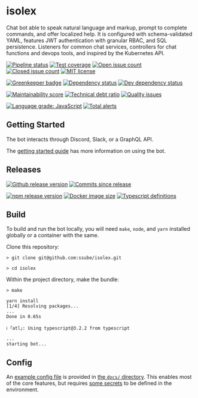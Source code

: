 # isolex

Chat bot able to speak natural language and markup, prompt to complete commands, and offer localized help.
It is configured with schema-validated YAML, features JWT authentication with granular RBAC, and SQL persistence.
Listeners for common chat services, controllers for chat functions and devops tools, and inspired by the Kubernetes API.

[![Pipeline status](https://git.apextoaster.com/ssube/isolex/badges/master/pipeline.svg)](https://git.apextoaster.com/ssube/isolex/commits/master)
[![Test coverage](https://codecov.io/gh/ssube/isolex/branch/master/graph/badge.svg)](https://codecov.io/gh/ssube/isolex)
[![Open issue count](https://img.shields.io/github/issues-raw/ssube/isolex.svg)](https://github.com/ssube/isolex/issues?q=is%3Aopen+is%3Aissue)
[![Closed issue count](https://img.shields.io/github/issues-closed-raw/ssube/isolex.svg)](https://github.com/ssube/isolex/issues?q=is%3Aissue+is%3Aclosed)
[![MIT license](https://img.shields.io/github/license/ssube/isolex.svg)](https://github.com/ssube/isolex/blob/master/LICENSE.md)

[![Greenkeeper badge](https://badges.greenkeeper.io/ssube/isolex.svg)](https://greenkeeper.io/)
[![Dependency status](https://img.shields.io/david/ssube/isolex.svg)](https://david-dm.org/ssube/isolex)
[![Dev dependency status](https://img.shields.io/david/dev/ssube/isolex.svg)](https://david-dm.org/ssube/isolex?type=dev)

[![Maintainability score](https://api.codeclimate.com/v1/badges/5d4326d6f68a2fa137cd/maintainability)](https://codeclimate.com/github/ssube/isolex/maintainability)
[![Technical debt ratio](https://img.shields.io/codeclimate/tech-debt/ssube/isolex.svg)](https://codeclimate.com/github/ssube/isolex/trends/technical_debt)
[![Quality issues](https://img.shields.io/codeclimate/issues/ssube/isolex.svg)](https://codeclimate.com/github/ssube/isolex/issues)

[![Language grade: JavaScript](https://img.shields.io/lgtm/grade/javascript/g/ssube/isolex.svg?logo=lgtm&logoWidth=18)](https://lgtm.com/projects/g/ssube/isolex/context:javascript)
[![Total alerts](https://img.shields.io/lgtm/alerts/g/ssube/isolex.svg?logo=lgtm&logoWidth=18)](https://lgtm.com/projects/g/ssube/isolex/alerts/)

## Getting Started

The bot interacts through Discord, Slack, or a GraphQL API.

The [getting started guide](./docs/getting-started.md) has more information on using the bot.

## Releases

[![Github release version](https://img.shields.io/github/tag/ssube/isolex.svg)](https://github.com/ssube/isolex/releases)
[![Commits since release](https://img.shields.io/github/commits-since/ssube/isolex/v0.7.0.svg)](https://github.com/ssube/isolex/compare/v0.7.0...master)

[![npm release version](https://img.shields.io/npm/v/isolex.svg)](https://www.npmjs.com/package/isolex)
[![Docker image size](https://images.microbadger.com/badges/image/ssube/isolex:master.svg)](https://microbadger.com/images/ssube/isolex:master) 
[![Typescript definitions](https://img.shields.io/npm/types/isolex.svg)](https://www.npmjs.com/package/isolex)

## Build

To build and run the bot locally, you will need `make`, `node`, and `yarn` installed globally or a container with the
same.

Clone this repository:

```shell
> git clone git@github.com:ssube/isolex.git

> cd isolex
```

Within the project directory, make the bundle:

```shell
> make

yarn install
[1/4] Resolving packages...
...
Done in 0.65s

ℹ ｢atl｣: Using typescript@3.2.2 from typescript

...
starting bot...
```

## Config

An [example config file](./docs/isolex.yml) is provided in [the `docs/` directory](./docs). This enables most of the
core features, but requires [some secrets](./docs/getting-started.md#secrets) to be defined in the environment.
